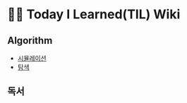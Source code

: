 # 👨‍💻 Today I Learned(TIL) Wiki

## Algorithm
* [시뮬레이션](https://github.com/hhhwang235/TIL/blob/main/Algorithm/%EC%8B%9C%EB%AE%AC%EB%A0%88%EC%9D%B4%EC%85%98.md)
* [탐색](https://github.com/hhhwang235/TIL/blob/main/Algorithm/%ED%83%90%EC%83%89.md)

## 독서
